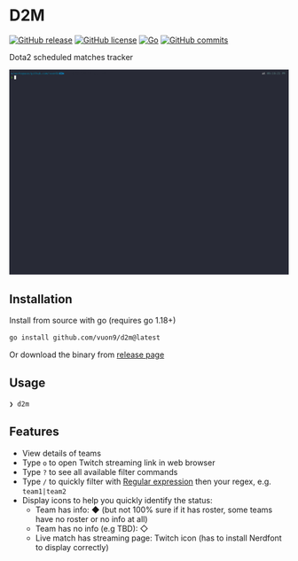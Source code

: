 # D2M

[![GitHub release](https://img.shields.io/github/release/vuon9/d2m.svg)](https://GitHub.com/vuon9/d2m/releases/)
[![GitHub license](https://badgen.net/github/license/vuon9/d2m)](https://github.com/vuon9/d2m/blob/master/LICENSE)
[![Go](https://github.com/vuon9/d2m/actions/workflows/go.yml/badge.svg)](https://github.com/vuon9/d2m/actions/workflows/go.yml)
[![GitHub commits](https://badgen.net/github/commits/vuon9/d2m)](https://github.com/vuon9/d2m/commit/)

Dota2 scheduled matches tracker

![Main](./screenshots/main-with-details.gif)

## Installation

Install from source with go (requires go 1.18+)

```bash
go install github.com/vuon9/d2m@latest
```

Or download the binary from [release page](https://github.com/vuon9/d2m/releases)

## Usage

```bash
❯ d2m
```

## Features
- View details of teams
- Type `o` to open Twitch streaming link in web browser
- Type `?` to see all available filter commands
- Type `/` to quickly filter with [Regular expression](https://en.wikipedia.org/wiki/Regular_expression) then your regex, e.g. `team1|team2`
- Display icons to help you quickly identify the status:
    - Team has info: ◆ (but not 100% sure if it has roster, some teams have no roster or no info at all)
    - Team has no info (e.g TBD): ◇
    - Live match has streaming page: Twitch icon (has to install Nerdfont to display correctly)
